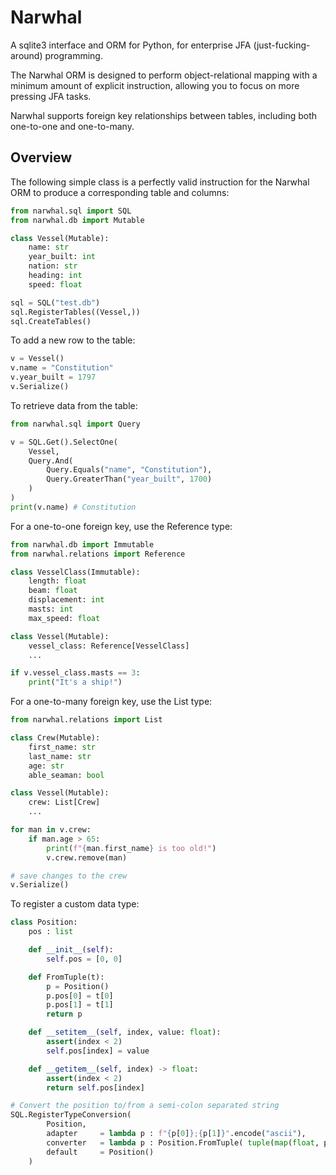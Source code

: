 # Narwhal

A sqlite3 interface and ORM for Python, for enterprise JFA (just-fucking-around) programming.

The Narwhal ORM is designed to perform object-relational mapping with a minimum amount of explicit instruction, allowing you to focus on more pressing JFA tasks.

Narwhal supports foreign key relationships between tables, including both one-to-one and one-to-many.

## Overview

The following simple class is a perfectly valid instruction for the Narwhal ORM to produce a corresponding table and columns:

```python
from narwhal.sql import SQL
from narwhal.db import Mutable

class Vessel(Mutable):
	name: str
	year_built: int
	nation: str
	heading: int
	speed: float

sql = SQL("test.db")
sql.RegisterTables((Vessel,))
sql.CreateTables()
```

To add a new row to the table:

```python
v = Vessel()
v.name = "Constitution"
v.year_built = 1797
v.Serialize()
```

To retrieve data from the table:

```python
from narwhal.sql import Query

v = SQL.Get().SelectOne(
	Vessel,
	Query.And(
		Query.Equals("name", "Constitution"),
		Query.GreaterThan("year_built", 1700)
	)
)
print(v.name) # Constitution
```

For a one-to-one foreign key, use the Reference type:

```python
from narwhal.db import Immutable
from narwhal.relations import Reference

class VesselClass(Immutable):
	length: float
	beam: float
	displacement: int
	masts: int			
	max_speed: float

class Vessel(Mutable):
	vessel_class: Reference[VesselClass]
	...

if v.vessel_class.masts == 3:
	print("It's a ship!")
```

For a one-to-many foreign key, use the List type:

```python
from narwhal.relations import List

class Crew(Mutable):
	first_name: str
	last_name: str
	age: str
	able_seaman: bool

class Vessel(Mutable):
	crew: List[Crew]
	...

for man in v.crew:
	if man.age > 65:
		print(f"{man.first_name} is too old!")
		v.crew.remove(man)

# save changes to the crew
v.Serialize()
```

To register a custom data type:

```python
class Position:
	pos : list

	def __init__(self):
		self.pos = [0, 0]

	def FromTuple(t):
		p = Position()
		p.pos[0] = t[0]
		p.pos[1] = t[1]
		return p

	def __setitem__(self, index, value: float):
		assert(index < 2)
		self.pos[index] = value

	def __getitem__(self, index) -> float:
		assert(index < 2)
		return self.pos[index]

# Convert the position to/from a semi-colon separated string
SQL.RegisterTypeConversion(
		Position,
		adapter 	= lambda p : f"{p[0]};{p[1]}".encode("ascii"),
		converter 	= lambda p : Position.FromTuple( tuple(map(float, p.split(b";"))) ),
		default 	= Position()
	)
```